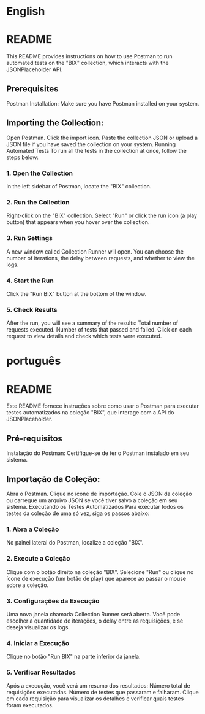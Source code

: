 # English

# README
This README provides instructions on how to use Postman to run automated tests on the "BIX" collection, which interacts with the JSONPlaceholder API.


## Prerequisites
Postman Installation: Make sure you have Postman installed on your system.


## Importing the Collection:

Open Postman.
Click the import icon.
Paste the collection JSON or upload a JSON file if you have saved the collection on your system.
Running Automated Tests
To run all the tests in the collection at once, follow the steps below:

### 1. Open the Collection
In the left sidebar of Postman, locate the "BIX" collection.

### 2. Run the Collection
Right-click on the "BIX" collection.
Select "Run" or click the run icon (a play button) that appears when you hover over the collection.

### 3. Run Settings
A new window called Collection Runner will open.
You can choose the number of iterations, the delay between requests, and whether to view the logs.

### 4. Start the Run
Click the "Run BIX" button at the bottom of the window.

### 5. Check Results
After the run, you will see a summary of the results:
Total number of requests executed.
Number of tests that passed and failed.
Click on each request to view details and check which tests were executed.





# português

# README 
Este README fornece instruções sobre como usar o Postman para executar testes automatizados na coleção "BIX", que interage com a API do JSONPlaceholder.


## Pré-requisitos
Instalação do Postman: Certifique-se de ter o Postman instalado em seu sistema.


## Importação da Coleção:
Abra o Postman.
Clique no ícone de importação.
Cole o JSON da coleção ou carregue um arquivo JSON se você tiver salvo a coleção em seu sistema.
Executando os Testes Automatizados
Para executar todos os testes da coleção de uma só vez, siga os passos abaixo:


### 1. Abra a Coleção
No painel lateral do Postman, localize a coleção "BIX".

### 2. Execute a Coleção
Clique com o botão direito na coleção "BIX".
Selecione "Run" ou clique no ícone de execução (um botão de play) que aparece ao passar o mouse sobre a coleção.

### 3. Configurações da Execução
Uma nova janela chamada Collection Runner será aberta.
Você pode escolher a quantidade de iterações, o delay entre as requisições, e se deseja visualizar os logs.

### 4. Iniciar a Execução
Clique no botão "Run BIX" na parte inferior da janela.

### 5. Verificar Resultados
Após a execução, você verá um resumo dos resultados:
Número total de requisições executadas.
Número de testes que passaram e falharam.
Clique em cada requisição para visualizar os detalhes e verificar quais testes foram executados.